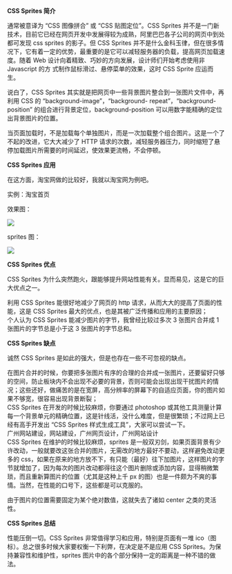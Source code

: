 **CSS Sprites 简介**

通常被意译为 “CSS 图像拼合” 或 “CSS 贴图定位”。CSS Sprites 并不是一门新技术，目前它已经在网页开发中发展得较为成熟，阿里巴巴各子公司的网页中到处都可发现 css sprites 的影子。但 CSS Sprites 并不是什么金科玉律，但在很多情况下，它有着一定的优势，最重要的是它可以减轻服务器的负载，提高网页加载速度。随着 Web 设计向着精致、巧妙的方向发展，设计师们开始考虑使用非 Javascript 的方 式制作鼠标滑过、悬停菜单的效果，这时 CSS Sprite 应运而生。

说白了，CSS Sprites 其实就是把网页中一些背景图片整合到一张图片文件中，再利用 CSS 的 “background-image”，“background- repeat”，“background-position” 的组合进行背景定位，background-position 可以用数字能精确的定位出背景图片的位置。

当页面加载时，不是加载每个单独图片，而是一次加载整个组合图片。这是一个了不起的改进，它大大减少了 HTTP 请求的次数，减轻服务器压力，同时缩短了悬停加载图片所需要的时间延迟，使效果更流畅，不会停顿。

**CSS Sprites 应用**

在这方面，淘宝网做的比较好，我就以淘宝网为例吧。

实例：淘宝首页

效果图：

[![](https://www.ciya.cn/blog/uploads/allimg/130801/14020Gb1-0.jpg)](https://www.ciya.cn/blog/uploads/allimg/130801/14020Gb1-0.jpg)

sprites 图：

[![](https://www.ciya.cn/blog/uploads/allimg/130801/14020MU7-1.png)](https://www.ciya.cn/blog/uploads/allimg/130801/14020MU7-1.png)

**CSS Sprites 优点**

CSS Sprites 为什么突然跑火，跟能够提升网站性能有关。显而易见，这是它的巨大优点之一。

利用 CSS Sprites 能很好地减少了网页的 http 请求，从而大大的提高了页面的性能，这是 CSS Sprites 最大的优点，也是其被广泛传播和应用的主要原因； \
个人认为 CSS Sprites 能减少图片的字节，我曾经比较过多次 3 张图片合并成 1 张图片的字节总是小于这 3 张图片的字节总和。

**CSS Sprites 缺点**

诚然 CSS Sprites 是如此的强大，但是也存在一些不可忽视的缺点。

在图片合并的时候，你要把多张图片有序的合理的合并成一张图片，还要留好只够的空间，防止板块内不会出现不必要的背景，否则可能会出现出现干扰图片的情况；这些还好，做痛苦的是在宽屏，高分辨率的屏幕下的自适应页面，你的图片如果不够宽，很容易出现背景断裂； \
CSS Sprites 在开发的时候比较麻烦，你要通过 photoshop 或其他工具测量计算每一个背景单元的精确位置，这是针线活，没什么难度，但是很繁琐；不过网上已经有高手开发出 “CSS Sprites 样式生成工具”，大家可以尝试一下。\
广州网站建设，网站建设，广州网页设计，广州网站设计\
CSS Sprites 在维护的时候比较麻烦，sprites 是一般双刃剑，如果页面背景有少许改动，一般就要改这张合并的图片，无需改的地方最好不要动，这样避免改动更多的 css，如果在原来的地方放不下，有只能（最好）往下加图片，这样图片的字节就增加了，因为每次的图片改动都得往这个图片删除或添加内容，显得稍微繁琐，而且重新算图片的位置（尤其是这种上千 px 的图）也是一件颇为不爽的事情。当然，在性能的口号下，这些都是可以克服的。

由于图片的位置需要固定为某个绝对数值，这就失去了诸如 center 之类的灵活性。

**CSS Sprites 总结**

性能压倒一切。CSS Sprites 非常值得学习和应用，特别是页面有一堆 ico（图标）。总之很多时候大家要权衡一下利弊，在决定是不是应用 CSS Sprites。为保持兼容性和维护性，sprites 图片中的各个部分保持一定的距离是一种不错的做法。
